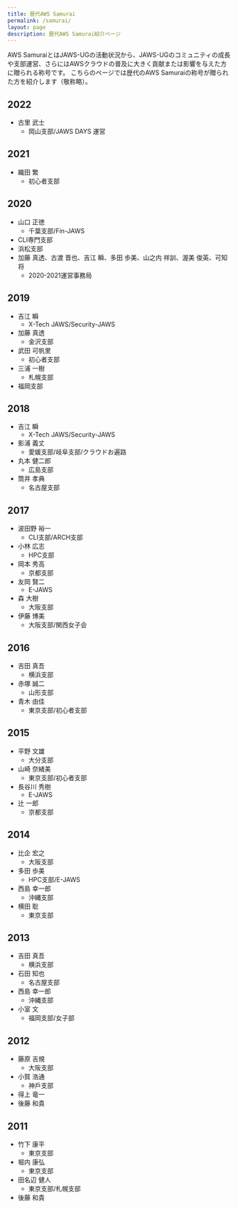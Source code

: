 ```yaml
---
title: 歴代AWS Samurai
permalink: /samurai/
layout: page
description: 歴代AWS Samurai紹介ページ
---
```


AWS SamuraiとはJAWS-UGの活動状況から、JAWS-UGのコミュニティの成長や支部運営、さらにはAWSクラウドの普及に大きく貢献または影響を与えた方に贈られる称号です。
こちらのページでは歴代のAWS Samuraiの称号が贈られた方を紹介します（敬称略）。

## 2022
- 古里 武士
  - 岡山支部/JAWS DAYS 運営

## 2021
- 織田 繁
  - 初心者支部

## 2020
- 山口 正徳
  - 千葉支部/Fin-JAWS
- CLI専門支部
- 浜松支部
- 加藤 真透、古渡 晋也、吉江 瞬、多田 歩美、山之内 祥訓、渥美 俊英、可知 将
  - 2020-2021運営事務局

## 2019
- 吉江 瞬
  - X-Tech JAWS/Security-JAWS
- 加藤 真透
  - 金沢支部
- 武田 可帆里
  - 初心者支部
- 三浦 一樹
  - 札幌支部
- 福岡支部

## 2018
- 吉江 瞬
  - X-Tech JAWS/Security-JAWS
- 影浦 義丈
  - 愛媛支部/岐阜支部/クラウドお遍路
- 丸本 健二郎
  - 広島支部
- 筒井 孝典
  - 名古屋支部

## 2017
- 波田野 裕一
  - CLI支部/ARCH支部
- 小林 広志
  - HPC支部
- 岡本 秀高
  - 京都支部
- 友岡 賢二
  - E-JAWS
- 森 大樹
  - 大阪支部
- 伊藤 博美
  - 大阪支部/関⻄女子会

## 2016
- 吉田 真吾
  - 横浜支部
- 赤塚 誠二
  - 山形支部
- ⻘木 由佳
  - 東京支部/初心者支部

## 2015
- 平野 文雄
  - 大分支部
- 山崎 奈緒美
  - 東京支部/初心者支部
- ⻑谷川 秀樹
  - E-JAWS
- 辻 一郎
  - 京都支部

## 2014
- 比企 宏之
  - 大阪支部
- 多田 歩美
  - HPC支部/E-JAWS
- ⻄島 幸一郎
  - 沖縄支部
- 横田 聡
  - 東京支部

## 2013
- 吉田 真吾
  - 横浜支部
- 石田 知也
  - 名古屋支部
- ⻄島 幸一郎
  - 沖縄支部
- 小室 文
  - 福岡支部/女子部

## 2012
- 藤原 吉規
  - 大阪支部
- 小賀 浩通
  - 神戶支部
- 得上 ⻯一
- 後藤 和貴

## 2011
- 竹下 康平
  - 東京支部
- 堀内 康弘
  - 東京支部
- 田名辺 健人
  - 東京支部/札幌支部
- 後藤 和貴